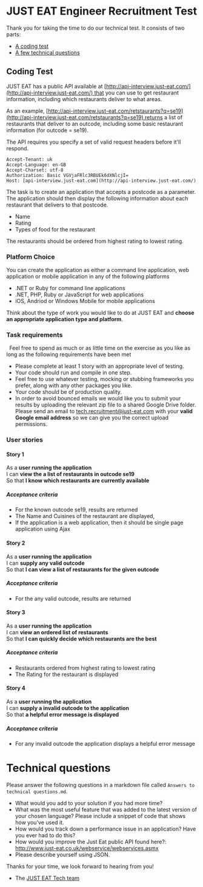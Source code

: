 JUST EAT Engineer Recruitment Test
==================================

Thank you for taking the time to do our technical test. It consists of two parts:

* [A coding test](#coding-test)
* [A few technical questions](#technical-questions)

## Coding Test

JUST EAT has a public API available at [http://api-interview.just-eat.com/](http://api-interview.just-eat.com/) that you can use to get restaurant information, including which restaurants deliver to what areas.

As an example, [http://api-interview.just-eat.com/retstaurants?q=se19](http://api-interview.just-eat.com/retstaurants?q=se19) returns a list of restaurants that deliver to an outcode, including some basic restaurant information (for outcode = se19).

The API requires you specify a set of valid request headers before it'll respond.

    Accept-Tenant: uk
    Accept-Language: en-GB
    Accept-Charset: utf-8
    Authorization: Basic VGVjaFRlc3RBUEk6dXNlcjI=
    Host: [api-interview.just-eat.com](http://api-interview.just-eat.com/)

The task is to create an application that accepts a postcode as a parameter. The application should then display the following information about each restaurant that delivers to that postcode.

- Name
- Rating
- Types of food for the restaurant

The restaurants should be ordered from highest rating to lowest rating.

### Platform Choice

You can create the application as either a command line application, web application or mobile application in any of the following platforms

- .NET or Ruby for command line applications
- .NET, PHP, Ruby or JavaScript for web applications
- iOS, Andriod or Windows Mobile for mobile applications

Think about the type of work you would like to do at JUST EAT and **choose an appropriate application type and platform**.

### Task requirements

 
Feel free to spend as much or as little time on the exercise as you like as long as the following requirements have been met 

- Please complete at least 1 story with an appropriate level of testing.
- Your code should run and compile in one step.
- Feel free to use whatever testing, mocking or stubbing frameworks you prefer, along with any other packages you like.
- Your code should be of production quality.
- In order to avoid bounced emails we would like you to submit your results by uploading the relevant zip file to a shared Google Drive folder. Please send an email to [tech.recruitment@just-eat.com](mailto:tech.recruitment@just-eat.com) with your **valid Google email address** so we can give you the correct upload permissions.

### User stories

#### Story 1

As a **user running the application**  
I can **view the a list of restaurants in outcode se19**  
So that **I know which restaurants are currently available**

##### Acceptance criteria

- For the known outcode se19, results are returned
- The Name and Cuisines of the restaurant are displayed,
- If the application is a web application, then it should be single page application using Ajax


#### Story 2

As a **user running the application**  
I can **supply any valid outcode**  
So that **I can view a list of restaurants for the given outcode**

##### Acceptance criteria

- For the any valid outcode, results are returned


#### Story 3

As a **user running the application**  
I can **view an ordered list of restaurants**  
So that **I can quickly decide which restaurants are the best**

##### Acceptance criteria

- Restaurants ordered from highest rating to lowest rating
- The Rating for the restaurant is displayed 


#### Story 4

As a **user running the application**  
I can **supply a invalid outcode to the application**  
So that **a helpful error message is displayed**

##### Acceptance criteria

- For any invalid outcode the application displays a helpful error message 

# Technical questions

Please answer the following questions in a markdown file called `Answers to technical questions.md`.

* What would you add to your solution if you had more time?
* What was the most useful feature that was added to the latest version of your chosen language? Please include a snippet of code that shows how you've used it.
* How would you track down a performance issue in an application? Have you ever had to do this?
* How would you improve the Just Eat public API found here?: http://www.just-eat.co.uk/webservice/webservices.asmx
* Please describe yourself using JSON.


Thanks for your time, we look forward to hearing from you!
- The [JUST EAT Tech team](http://github.com/justeat)
